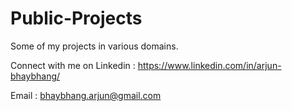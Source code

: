 # Public-Projects
Some of my projects in various domains. 

Connect with me on Linkedin : https://www.linkedin.com/in/arjun-bhaybhang/

Email : bhaybhang.arjun@gmail.com
